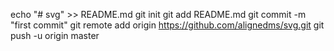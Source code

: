 echo "# svg" >> README.md
git init
git add README.md
git commit -m "first commit"
git remote add origin https://github.com/alignedms/svg.git
git push -u origin master
